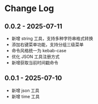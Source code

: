 # Change Log

## 0.0.2 - 2025-07-11
- 新增 string 工具，支持多种字符串格式转换
- 添加右键菜单功能，支持分组三级菜单
- 命令风格统一为 kebab-case
- 优化 JSON 工具注册方式
- 新增获取当前时间戳命令

## 0.0.1 - 2025-07-10
- 新增 json 工具
- 新增 time 工具